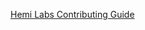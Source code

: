 [Hemi Labs Contributing Guide](https://github.com/hemilabs/community-standards/blob/master/CONTRIBUTING.md)
